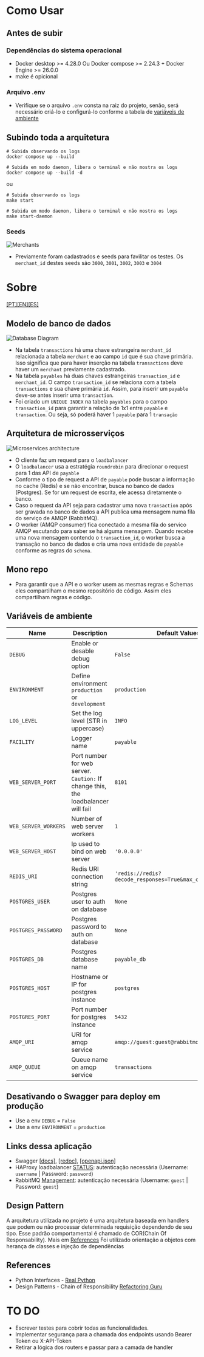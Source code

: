 # Como Usar
## Antes de subir
### Dependências do sistema operacional
 - Docker desktop >= 4.28.0 Ou Docker compose >= 2.24.3 + Docker Engine >= 26.0.0
 - make é opicional
### Arquivo .env
 - Verifique se o arquivo `.env` consta na raiz do projeto, senão, será necessário criá-lo e configurá-lo conforme a tabela de [variáveis de ambiente](#variáveis-de-ambiente)

## Subindo toda a arquitetura
```shell
# Subida observando os logs
docker compose up --build
```
```shell
# Subida em modo daemon, libera o terminal e não mostra os logs
docker compose up --build -d
```
ou
```shell
# Subida observando os logs
make start
```
```shell
# Subida em modo daemon, libera o terminal e não mostra os logs
make start-daemon
```
### Seeds
![Merchants](docs/images/merchant_seeds.png)
 - Previamente foram cadastrados e seeds para favilitar os testes. Os `merchant_id` destes seeds são `3000`, `3001`, `3002`, `3003` e `3004`

# Sobre
[[PT]](README.md)[[EN]](docs/README.EN.md)[[ES]](docs/README.ES.md)
## Modelo de banco de dados
![Database Diagram](docs/images/database_diagram.png#center)
- Na tabela `transactions` há uma chave estrangeira `merchant_id` relacionada a tabela `merchant` e ao campo `id` que é sua chave primária. Isso significa que para haver inserção na tabela `transactions` deve haver um `merchant` previamente cadastrado.
- Na tabela `payables` há duas chaves estrangeiras `transaction_id` e `merchant_id`. O campo `transaction_id` se relaciona com a tabela `transactions` e sua chave primária `id`. Assim, para inserir um `payable` deve-se antes inserir uma `transaction`.
- Foi criado um `UNIQUE INDEX` na tabela `payables` para o campo `transaction_id` para garantir a relação de 1x1 entre `payable` e `transaction`. Ou seja, só poderá haver 1 `payable` para 1 `transação`

## Arquitetura de microsserviços
![Microservices architecture](docs/images/arquitetura_payables.png#center)
- O cliente faz um request para o `loadbalancer`
- O `loadbalancer` usa a estratégia `roundrobin` para direcionar o request para 1 das API de `payable`
- Conforme o tipo de request a API de `payable` pode buscar a informação no cache (Redis) e se não encontrar, busca no banco de dados (Postgres). Se for um request de escrita, ele acessa diretamente o banco.
- Caso o request da API seja para cadastrar uma nova `transaction` após ser gravada no banco de dados a API publica uma mensagem numa fila do serviço de AMQP (RabbitMQ).
- O worker (AMQP consumer) fica conectado a mesma fila do servico AMQP escutando para saber se há alguma mensagem. Quando recebe uma nova mensagem contendo o `transaction_id`, o worker busca a transação no banco de dados e cria uma nova entidade de `payable` conforme as regras do `schema`.

## Mono repo
- Para garantir que a API e o worker usem as mesmas regras e Schemas eles compartilham o mesmo repositório de código. Assim eles compartilham regras e código.

## Variáveis de ambiente

| Name                 | Description                                      | Default Values |
| -------------------- | ------------------------------------------------ | -------------- |
| `DEBUG`              | Enable or desable debug option                   | `False`        |
| `ENVIRONMENT`        | Define environment `production` or `development` | `production`   |
| `LOG_LEVEL`          | Set the log level (STR in uppercase)             | `INFO`         |
| `FACILITY`           | Logger name                                      | `payable `     |
| `WEB_SERVER_PORT`    | Port number for web server. `Caution:` If change this, the loadbalancer will fail | `8101`         |
| `WEB_SERVER_WORKERS` | Number of web server workers                     | `1`            |
| `WEB_SERVER_HOST`    | Ip used to bind on web server                    | `'0.0.0.0'`    |
| `REDIS_URI`          | Redis URI connection string                      | `'redis://redis?decode_responses=True&max_connections=10'` |
| `POSTGRES_USER`      | Postgres user to auth on database                | `None`         |
| `POSTGRES_PASSWORD`  | Postgres password to auth on database            | `None`         |
| `POSTGRES_DB`        | Postgres database name                           | `payable_db`   |
| `POSTGRES_HOST`      | Hostname or IP for postgres instance             | `postgres`     |
| `POSTGRES_PORT`      | Port number for postgres instance                | `5432`         |
| `AMQP_URI`           | URI for amqp service                             | `amqp://guest:guest@rabbitmq/` |
| `AMQP_QUEUE`         | Queue name on amqp service                        | `transactions` |

## Desativando o Swagger para deploy em produção
- Use a env `DEBUG` = `False`
- Use a env `ENVIRONMENT` = `production`

## Links dessa aplicação
- Swagger [[docs]](http://127.0.0.1:8181/docs), [[redoc]](http://127.0.0.1:8181/redoc), [[openapi.json]](http://127.0.0.1:8181/openapi.json)
- HAProxy loadbalancer [STATUS](http://127.0.0.1:8100/monitoring): autenticação necessária (Username: `username` | Password: `password`)
- RabbitMQ [Management](http://127.0.0.1:15672/): autenticação necessária (Username: `guest` | Password: `guest`)


## Design Pattern
A arquitetura utilizada no projeto é uma arquitetura baseada em handlers que podem ou não processar determinada requisição dependendo de seu tipo. Esse padrão comportamental é chamado de COR(Chain Of Responsability). Mais em [References](#references)
Foi utilizado orientação a objetos com herança de classes e injeção de dependências


## References
- Python Interfaces - [Real Python](https://realpython.com/python-interface/)
- Design Patterns - Chain of Responsibility [Refactoring Guru](https://refactoring.guru/design-patterns/chain-of-responsibility)

# TO DO
 - Escrever testes para cobrir todas as funcionalidades.
 - Implementar segurança para a chamada dos endpoints usando Bearer Token ou X-API-Token
 - Retirar a lógica dos routers e passar para a camada de handler
